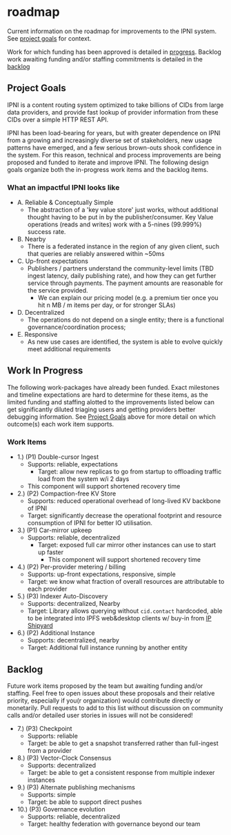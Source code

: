 # roadmap

Current information on the roadmap for improvements to the IPNI system.
See [project goals](/goals.md) for context.

Work for which funding has been approved is detailed in [progress](/progress.md).
Backlog work awaiting funding and/or staffing commitments is detailed in the [backlog](/backlog.md)

## Project Goals

IPNI is a content routing system optimized to take billions of CIDs from large data providers, and provide fast lookup of provider information from these CIDs over a simple HTTP REST API.

IPNI has been load-bearing for years, but with greater dependence on IPNI from a growing and increasingly diverse set of stakeholders, new usage patterns have emerged, and a few serious brown-outs shook confidence in the system.
For this reason, technical and process improvements are being proposed and funded to iterate and improve IPNI.
The following design goals organize both the in-progress work items and the backlog items.

### What an impactful IPNI looks like

- A. Reliable & Conceptually Simple
  - The abstraction of a 'key value store' just works, without additional thought having to be put in by the publisher/consumer. Key Value operations (reads and writes) work with a 5-nines (99.999%) success rate.
- B. Nearby
  - There is a federated instance in the region of any given client, such that queries are reliably answered within ~50ms
- C. Up-front expectations
  - Publishers / partners understand the community-level limits (TBD ingest latency, daily publishing rate), and how they can get further service through payments. The payment amounts are reasonable for the service provided.
    - We can explain our pricing model (e.g. a premium tier once you hit n MB / m items per day, or for stronger SLAs)
- D. Decentralized
  - The operations do not depend on a single entity; there is a functional governance/coordination process;
- E. Responsive
  - As new use cases are identified, the system is able to evolve quickly meet additional requirements

## Work In Progress

The following work-packages have already been funded.
Exact milestones and timeline expectations are hard to determine for these items, as the limited funding and staffing alotted to the improvements listed below can get significantly diluted triaging users and getting providers better debugging information.
See [Project Goals](#project-goals) above for more detail on which outcome(s) each work item supports.

### Work Items

- 1.) (P1) Double-cursor Ingest
  - Supports: reliable, expectations
    - Target: allow new replicas to go from startup to offloading traffic load from the system w/i 2 days
  - This component will support shortened recovery time
- 2.) (P2) Compaction-free KV Store
  - Supports: reduced operational overhead of long-lived KV backbone of IPNI
  - Target: significantly decrease the operational footprint and resource consumption of IPNI for better IO utilisation.
- 3.) (P1) Car-mirror upkeep
  - Supports: reliable, decentralized
    - Target: exposed full car mirror other instances can use to start up faster
      - This component will support shortened recovery time
- 4.) (P2) Per-provider metering / billing
  - Supports: up-front expectations, responsive, simple
  - Target: we know what fraction of overall resources are attributable to each provider
- 5.) (P3) Indexer Auto-Discovery
  - Supports: decentralized, Nearby
  - Target: Library allows querying without `cid.contact` hardcoded, able to be integrated into IPFS web&desktop clients w/ buy-in from [IP Shipyard](https://ipshipyard.com/)
- 6.) (P2) Additional Instance
  - Supports: decentralized, nearby
  - Target: Additional full instance running by another entity

## Backlog

Future work items proposed by the team but awaiting funding and/or staffing. Feel free to open issues about these proposals and their relative priority, especially if you(r organization) would contribute directly or monetarily.
Pull requests to add to this list without discussion on community calls and/or detailed user stories in issues will not be considered!

- 7.) (P3) Checkpoint
  - Supports: reliable
  - Target: be able to get a snapshot transferred rather than full-ingest from a provider
- 8.) (P3) Vector-Clock Consensus
  - Supports: decentralized
  - Target: be able to get a consistent response from multiple indexer instances
- 9.) (P3) Alternate publishing mechanisms
  - Supports: simple
  - Target: be able to support direct pushes
- 10.) (P3) Governance evolution
  - Supports: reliable, decentralized
  - Target: healthy federation with governance beyond our team
